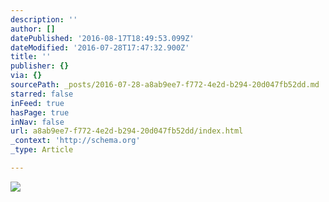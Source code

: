 ```yaml
---
description: ''
author: []
datePublished: '2016-08-17T18:49:53.099Z'
dateModified: '2016-07-28T17:47:32.900Z'
title: ''
publisher: {}
via: {}
sourcePath: _posts/2016-07-28-a8ab9ee7-f772-4e2d-b294-20d047fb52dd.md
starred: false
inFeed: true
hasPage: true
inNav: false
url: a8ab9ee7-f772-4e2d-b294-20d047fb52dd/index.html
_context: 'http://schema.org'
_type: Article

---
```

![](https://the-grid-user-content.s3-us-west-2.amazonaws.com/ee997088-3cad-40b6-b04b-a3fc3fee6f75.jpg)